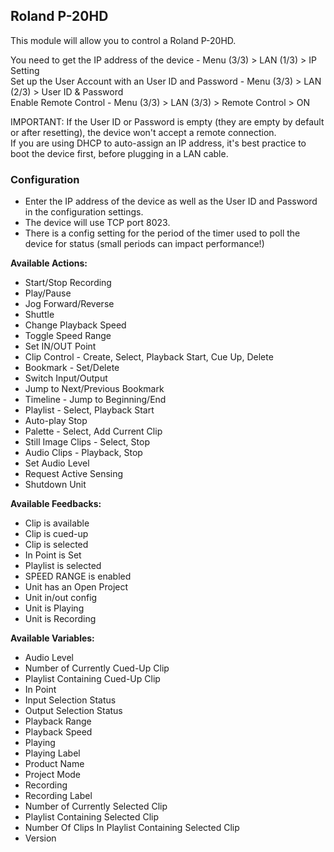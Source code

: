 ## Roland P-20HD

This module will allow you to control a Roland P-20HD.

You need to get the IP address of the device - Menu (3/3) > LAN (1/3) > IP Setting<br>
Set up the User Account with an User ID and Password - Menu (3/3) > LAN (2/3) > User ID & Password<br>
Enable Remote Control - Menu (3/3) > LAN (3/3) > Remote Control > ON

IMPORTANT: If the User ID or Password is empty (they are empty by default or after resetting), the device won't accept a remote connection.<br>
If you are using DHCP to auto-assign an IP address, it's best practice to boot the device first, before plugging in a LAN cable.

### Configuration
* Enter the IP address of the device as well as the User ID and Password in the configuration settings.
* The device will use TCP port 8023.
* There is a config setting for the period of the timer used to poll the device for status (small periods can impact performance!)

**Available Actions:**
* Start/Stop Recording
* Play/Pause
* Jog Forward/Reverse
* Shuttle
* Change Playback Speed
* Toggle Speed Range
* Set IN/OUT Point
* Clip Control - Create, Select, Playback Start, Cue Up, Delete
* Bookmark - Set/Delete
* Switch Input/Output
* Jump to Next/Previous Bookmark
* Timeline - Jump to Beginning/End
* Playlist - Select, Playback Start
* Auto-play Stop
* Palette - Select, Add Current Clip
* Still Image Clips - Select, Stop
* Audio Clips - Playback, Stop
* Set Audio Level
* Request Active Sensing
* Shutdown Unit

**Available Feedbacks:**
* Clip is available
* Clip is cued-up
* Clip is selected
* In Point is Set
* Playlist is selected
* SPEED RANGE is enabled
* Unit has an Open Project
* Unit in/out config
* Unit is Playing
* Unit is Recording

**Available Variables:**
* Audio Level
* Number of Currently Cued-Up Clip
* Playlist Containing Cued-Up Clip
* In Point
* Input Selection Status
* Output Selection Status
* Playback Range
* Playback Speed
* Playing
* Playing Label
* Product Name
* Project Mode
* Recording
* Recording Label
* Number of Currently Selected Clip
* Playlist Containing Selected Clip
* Number Of Clips In Playlist Containing Selected Clip
* Version
